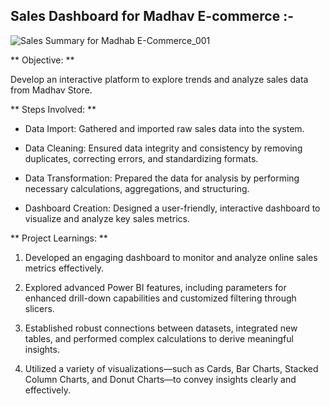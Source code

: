 ## Sales Dashboard for Madhav E-commerce :-
![Sales Summary for Madhab E-Commerce_001](https://github.com/user-attachments/assets/401dbfc4-6b33-4975-9e74-8f34d511e2d3)

** Objective: **

Develop an interactive platform to explore trends and analyze sales data from Madhav Store.

** Steps Involved: **

* Data Import: Gathered and imported raw sales data into the system.
  
* Data Cleaning: Ensured data integrity and consistency by removing duplicates, correcting errors, and standardizing formats.
  
* Data Transformation: Prepared the data for analysis by performing necessary calculations, aggregations, and structuring.

* Dashboard Creation: Designed a user-friendly, interactive dashboard to visualize and analyze key sales metrics.

** Project Learnings: **

1. Developed an engaging dashboard to monitor and analyze online sales metrics effectively.
   
2. Explored advanced Power BI features, including parameters for enhanced drill-down capabilities and customized filtering through slicers.
 
3. Established robust connections between datasets, integrated new tables, and performed complex calculations to derive meaningful insights.
   
4. Utilized a variety of visualizations—such as Cards, Bar Charts, Stacked Column Charts, and Donut Charts—to convey insights clearly and effectively.
